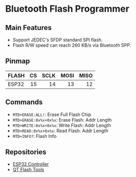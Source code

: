 Bluetooth Flash Programmer
==========================

## Main Features

* Support JEDEC's SFDP standard SPI flash.
* Flash R/W speed can reach 260 KB/s via Bluetooth SPP.

## Pinmap

| FLASH | CS | SCLK | MOSI | MISO |
| :---- | -: | ---: | ---: | ---: |
| ESP32 | 15 |   14 |   13 |   12 |

## Commands

* `MTD+ERASE:ALL!`: Erase Full Flash Chip
* `MTD+ERASE:0x%x+0x%x`: Erase Flash: Addr Length
* `MTD+WRITE:0x%x+0x%x`: Write Flash: Addr Length
* `MTD+READ:0x%x+0x%x`: Read Flash: Addr Length
* `MTD+INFO?`: Flash Info

## Repositories

* [ESP32 Controller](https://github.com/redchenjs/bluetooth_flash_programmer_esp32)
* [QT Flash Tools](https://github.com/redchenjs/bluetooth_flash_programmer_qt)
